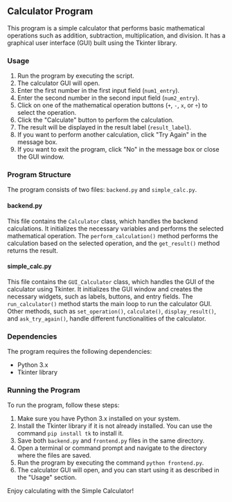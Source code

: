 ## Calculator Program

This program is a simple calculator that performs basic mathematical operations such as addition, subtraction, multiplication, and division. It has a graphical user interface (GUI) built using the Tkinter library.

### Usage
1. Run the program by executing the script.
2. The calculator GUI will open.
3. Enter the first number in the first input field (`num1_entry`).
4. Enter the second number in the second input field (`num2_entry`).
5. Click on one of the mathematical operation buttons (`+`, `-`, `x`, or `÷`) to select the operation.
6. Click the "Calculate" button to perform the calculation.
7. The result will be displayed in the result label (`result_label`).
8. If you want to perform another calculation, click "Try Again" in the message box.
9. If you want to exit the program, click "No" in the message box or close the GUI window.

### Program Structure
The program consists of two files: `backend.py` and `simple_calc.py`.

#### backend.py
This file contains the `Calculator` class, which handles the backend calculations. It initializes the necessary variables and performs the selected mathematical operation. The `perform_calculation()` method performs the calculation based on the selected operation, and the `get_result()` method returns the result.

#### simple_calc.py
This file contains the `GUI_Calculator` class, which handles the GUI of the calculator using Tkinter. It initializes the GUI window and creates the necessary widgets, such as labels, buttons, and entry fields. The `run_calculator()` method starts the main loop to run the calculator GUI. Other methods, such as `set_operation()`, `calculate()`, `display_result()`, and `ask_try_again()`, handle different functionalities of the calculator.

### Dependencies
The program requires the following dependencies:
- Python 3.x
- Tkinter library

### Running the Program
To run the program, follow these steps:
1. Make sure you have Python 3.x installed on your system.
2. Install the Tkinter library if it is not already installed. You can use the command `pip install tk` to install it.
3. Save both `backend.py` and `frontend.py` files in the same directory.
4. Open a terminal or command prompt and navigate to the directory where the files are saved.
5. Run the program by executing the command `python frontend.py`.
6. The calculator GUI will open, and you can start using it as described in the "Usage" section.

Enjoy calculating with the Simple Calculator!
